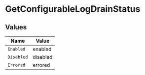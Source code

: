 # GetConfigurableLogDrainStatus


## Values

| Name       | Value      |
| ---------- | ---------- |
| `Enabled`  | enabled    |
| `Disabled` | disabled   |
| `Errored`  | errored    |